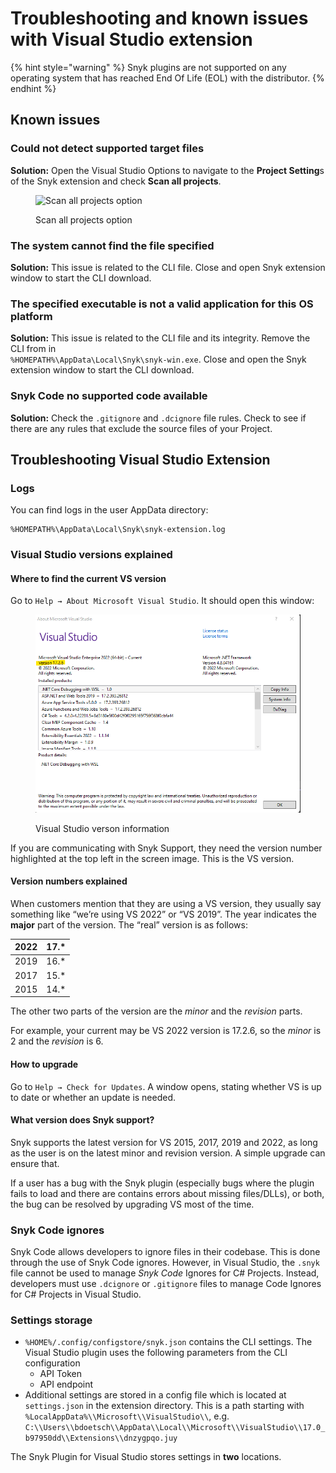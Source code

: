# Troubleshooting and known issues with Visual Studio extension

{% hint style="warning" %}
Snyk plugins are not supported on any operating system that has reached End Of Life (EOL) with the distributor.&#x20;
{% endhint %}

## Known issues

### Could not detect supported target files

**Solution:** Open the Visual Studio Options to navigate to the **Project Setting**s of the Snyk extension and check **Scan all projects**.

<figure><img src="../../../.gitbook/assets/readme_image_4_1.png" alt="Scan all projects option"><figcaption><p>Scan all projects option</p></figcaption></figure>

### The system cannot find the file specified

**Solution:** This issue is related to the CLI file. Close and open Snyk extension window to start the CLI download.

### The specified executable is not a valid application for this OS platform

**Solution:** This issue is related to the CLI file and its integrity. Remove the CLI from in\
`%HOMEPATH%\AppData\Local\Snyk\snyk-win.exe`. Close and open the Snyk extension window to start the CLI download.

### Snyk Code no supported code available

**Solution:** Check the `.gitignore` and `.dcignore` file rules. Check to see if there are any rules that exclude the source files of your Project.

## Troubleshooting Visual Studio Extension

### Logs

You can find logs in the user AppData directory:

```
%HOMEPATH%\AppData\Local\Snyk\snyk-extension.log
```

### Visual Studio versions explained

#### Where to find the current VS version <a href="#where-to-find-the-current-vs-version" id="where-to-find-the-current-vs-version"></a>

Go to `Help → About Microsoft Visual Studio`. It should open this window:

<figure><img src="../../../.gitbook/assets/image (486).png" alt="Visual Studio verson information"><figcaption><p>Visual Studio verson information</p></figcaption></figure>

If you are communicating with Snyk Support, they need the version number highlighted at the top left in the screen image. This is the VS version.

#### Version numbers explained <a href="#version-numbers-explained" id="version-numbers-explained"></a>

When customers mention that they are using a VS version, they usually say something like “we’re using VS 2022” or “VS 2019”. The year indicates the **major** part of the version. The “real” version is as follows:

| 2022 | 17.\* |
| ---- | ----- |
| 2019 | 16.\* |
| 2017 | 15.\* |
| 2015 | 14.\* |

The other two parts of the version are the _minor_ and the _revision_ parts.

For example, your current may be VS 2022 version is 17.2.6, so the _minor_ is 2 and the _revision_ is 6.

#### How to upgrade

Go to `Help → Check for Updates`. A window opens, stating whether VS is up to date or whether an update is needed.

#### What version does Snyk support? <a href="#what-does-snyk-support" id="what-does-snyk-support"></a>

Snyk supports the latest version for VS 2015, 2017, 2019 and 2022, as long as the user is on the latest minor and revision version. A simple upgrade can ensure that.

If a user has a bug with the Snyk plugin (especially bugs where the plugin fails to load and there are contains errors about missing files/DLLs), or both, the bug can be resolved by upgrading VS most of the time.

### Snyk Code ignores

Snyk Code allows developers to ignore files in their codebase. This is done through the use of Snyk Code ignores. However, in Visual Studio, the `.snyk` file cannot be used to manage _Snyk Code_ Ignores for C# Projects. Instead, developers must use `.dcignore` or `.gitignore` files to manage Code Ignores for C# Projects in Visual Studio.

### Settings storage

* `%HOME%/.config/configstore/snyk.json` contains the CLI settings. The Visual Studio plugin uses the following parameters from the CLI configuration
  * API Token
  * API endpoint
* Additional settings are stored in a config file which is located at `settings.json` in the extension directory. This is a path starting with `%LocalAppData%\\Microsoft\\VisualStudio\\`, e.g. `C:\\Users\\bdoetsch\\AppData\\Local\\Microsoft\\VisualStudio\\17.0_b97950dd\\Extensions\\dnzygpqo.juy`

The Snyk Plugin for Visual Studio stores settings in **two** locations.

### &#x20;

